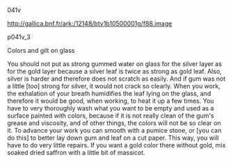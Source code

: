 041v

http://gallica.bnf.fr/ark:/12148/btv1b10500001g/f88.image

p041v_3

Colors and gilt on glass

You should not put as strong gummed water on glass for the silver layer as for the gold layer because a silver leaf is twice as strong as gold leaf. Also, silver is harder and therefore does not scratch as easily. And if gum was not a little [too] strong for silver, it would not crack so clearly. When you work, the exhalation of your breath humidifies the leaf lying on the glass, and therefore it would be good, when working, to heat it up a few times. You have to very thoroughly wash what you want to be empty and used as a surface painted with colors, because if it is not really clean of the gum's grease and viscosity, and of other things, the colors will not be so clear on it. To advance your work you can smooth with a pumice stone, or [you can do this] to better lay down gum and leaf on a cut paper. This way, you will have to do very little repairs. If you want a gold color there without gold, mix soaked dried saffron with a little bit of massicot.
